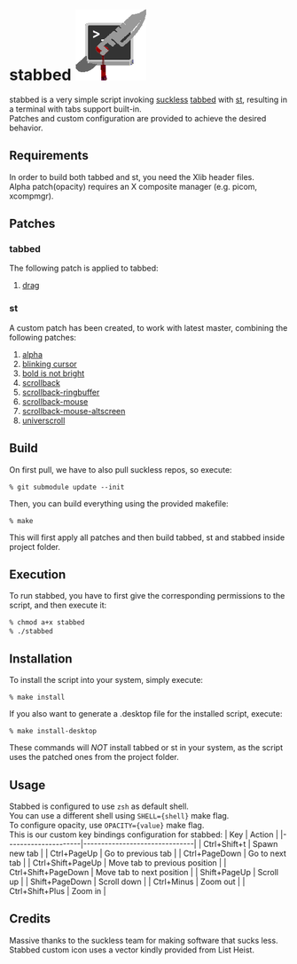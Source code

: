 # stabbed ![Screenshot](stabbed-icon.png)
stabbed is a very simple script invoking [suckless](https://suckless.org/) [tabbed](https://tools.suckless.org/tabbed/) with [st](https://st.suckless.org/),
resulting in a terminal with tabs support built-in.
<br>
Patches and custom configuration are provided to achieve the desired behavior.

## Requirements
In order to build both tabbed and st, you need the Xlib header files.
<br>
Alpha patch(opacity) requires an X composite manager (e.g. picom, xcompmgr).

## Patches
### tabbed
The following patch is applied to tabbed:
1. [drag](https://tools.suckless.org/tabbed/patches/drag/)

### st
A custom patch has been created, to work with latest master, combining the following patches:
1. [alpha](https://st.suckless.org/patches/alpha/)
2. [blinking cursor](https://st.suckless.org/patches/blinking_cursor/)
3. [bold is not bright](https://st.suckless.org/patches/bold-is-not-bright/)
4. [scrollback](https://st.suckless.org/patches/scrollback/)
5. [scrollback-ringbuffer](https://st.suckless.org/patches/scrollback/st-scrollback-ringbuffer-0.8.5.diff)
6. [scrollback-mouse](https://st.suckless.org/patches/scrollback/st-scrollback-mouse-20220127-2c5edf2.diff)
7. [scrollback-mouse-altscreen](https://st.suckless.org/patches/scrollback/st-scrollback-mouse-altscreen-20220127-2c5edf2.diff)
8. [universcroll](https://st.suckless.org/patches/universcroll/)

## Build
On first pull, we have to also pull suckless repos, so execute:
```
% git submodule update --init
```
Then, you can build everything using the provided makefile:
```
% make
```
This will first apply all patches and then build tabbed, st and stabbed inside project folder.

## Execution
To run stabbed, you have to first give the corresponding permissions to the script, and then execute it:
```
% chmod a+x stabbed
% ./stabbed
```

## Installation
To install the script into your system, simply execute:
```
% make install
```
If you also want to generate a .desktop file for the installed script, execute:
```
% make install-desktop
```
These commands will *NOT* install tabbed or st in your system, as the script uses the patched ones from the project folder.

## Usage
Stabbed is configured to use `zsh` as default shell.
<br>
You can use a different shell using `SHELL={shell}` make flag.
<br>
To configure opacity, use `OPACITY={value}` make flag.
<br>
This is our custom key bindings configuration for stabbed:
| Key                 | Action                        |
|---------------------|-------------------------------|
| Ctrl+Shift+t        | Spawn new tab                 |
| Ctrl+PageUp         | Go to previous tab            |
| Ctrl+PageDown       | Go to next tab                |
| Ctrl+Shift+PageUp   | Move tab to previous position |
| Ctrl+Shift+PageDown | Move tab to next position     |
| Shift+PageUp        | Scroll up                     |
| Shift+PageDown      | Scroll down                   |
| Ctrl+Minus          | Zoom out                      |
| Ctrl+Shift+Plus     | Zoom in                       |

## Credits
Massive thanks to the suckless team for making software that sucks less.
<br>
Stabbed custom icon uses a vector kindly provided from List Heist.
